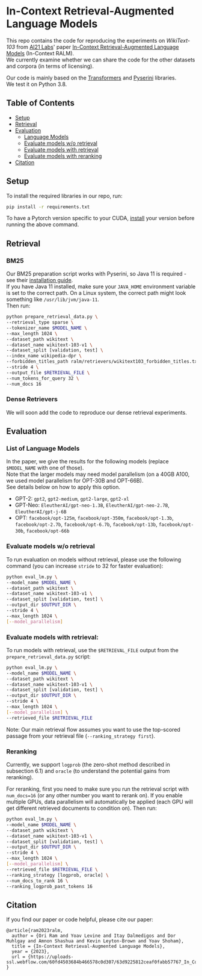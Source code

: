 # In-Context Retrieval-Augmented Language Models

This repo contains the code for reproducing the experiments on *WikiText-103* from [AI21 Labs](https://www.ai21.com/)' paper [In-Context Retrieval-Augmented Language Models](https://uploads-ssl.webflow.com/60fd4503684b466578c0d307/63c6c20dec4479564db21819_NEW_In_Context_Retrieval_Augmented_Language_Models.pdf) (In-Context RALM).  
We currently examine whether we can share the code for the other datasets and corpora (in terms of licensing).

Our code is mainly based on the [Transformers](https://github.com/huggingface/transformers/) and [Pyserini](https://github.com/castorini/pyserini) libraries.  
We test it on Python 3.8.


## Table of Contents
- [Setup](#setup)
- [Retrieval](#retrieval)
- [Evaluation](#evaluation)
  - [Language Models](#list-of-language-models)
  - [Evaluate models w/o retrieval](#evaluate-models-wo-retrieval)
  - [Evaluate models with retrieval](#evaluate-models-with-retrieval)
  - [Evaluate models with reranking](#reranking)
- [Citation](#citation)

## Setup

To install the required libraries in our repo, run:
```bash
pip install -r requirements.txt
```
To have a Pytorch version specific to your CUDA, [install](https://pytorch.org/) your version before running the above command.

## Retrieval

### BM25

Our BM25 preparation script works with Pyserini, so Java 11 is required - see their [installation guide](https://github.com/castorini/pyserini/blob/master/docs/installation.md).  
If you have Java 11 installed, make sure your `JAVA_HOME` environment variable is set to the correct path. 
On a Linux system, the correct path might look something like `/usr/lib/jvm/java-11`.  
Then run:

```bash
python prepare_retrieval_data.py \
--retrieval_type sparse \
--tokenizer_name $MODEL_NAME \
--max_length 1024 \
--dataset_path wikitext \
--dataset_name wikitext-103-v1 \
--dataset_split [validation, test] \
--index_name wikipedia-dpr \
--forbidden_titles_path ralm/retrievers/wikitext103_forbidden_titles.txt \
--stride 4 \
--output_file $RETRIEVAL_FILE \
--num_tokens_for_query 32 \
--num_docs 16 
```

### Dense Retrievers

We will soon add the code to reproduce our dense retrieval experiments. 

## Evaluation

### List of Language Models

In the paper, we give the results for the following models (replace `$MODEL_NAME` with one of those).  
Note that the larger models may need model parallelism (on a 40GB A100, we used model parallelism for OPT-30B and OPT-66B).  
See details below on how to apply this option.

* GPT-2: `gpt2`, `gpt2-medium`, `gpt2-large`, `gpt2-xl`
* GPT-Neo: `EleutherAI/gpt-neo-1.3B`, `EleutherAI/gpt-neo-2.7B`, `EleutherAI/gpt-j-6B`
* OPT: `facebook/opt-125m`, `facebook/opt-350m`, `facebook/opt-1.3b`, `facebook/opt-2.7b`, `facebook/opt-6.7b`, `facebook/opt-13b`, `facebook/opt-30b`, `facebook/opt-66b`

### Evaluate models w/o retrieval

To run evaluation on models without retrieval, please use the following command (you can increase `stride` to 32 for faster evaluation):
```bash
python eval_lm.py \
--model_name $MODEL_NAME \
--dataset_path wikitext \
--dataset_name wikitext-103-v1 \
--dataset_split [validation, test] \
--output_dir $OUTPUT_DIR \
--stride 4 \
--max_length 1024 \
[--model_parallelism]
```

### Evaluate models with retrieval:

To run models with retrieval, use the `$RETRIEVAL_FILE` output from the `prepare_retrieval_data.py` script:
```bash
python eval_lm.py \
--model_name $MODEL_NAME \
--dataset_path wikitext \
--dataset_name wikitext-103-v1 \
--dataset_split [validation, test] \
--output_dir $OUTPUT_DIR \
--stride 4 \
--max_length 1024 \
[--model_parallelism] \
--retrieved_file $RETRIEVAL_FILE
```

Note: Our main retrieval flow assumes you want to use the top-scored passage from your retrieval file (`--ranking_strategy first`).

### Reranking 

Currently, we support `logprob` (the zero-shot method described in subsection 6.1) and `oracle` (to understand the potential gains from reranking).

For reranking, first you need to make sure you run the retrieval script with `num_docs=16` (or any other number you want to rerank on).
If you enable multiple GPUs, data parallelism will automatically be applied (each GPU will get different retrieved documents to condition on).
Then run:
```bash
python eval_lm.py \
--model_name $MODEL_NAME \
--dataset_path wikitext \
--dataset_name wikitext-103-v1 \
--dataset_split [validation, test] \
--output_dir $OUTPUT_DIR \
--stride 4 \
--max_length 1024 \
[--model_parallelism] \
--retrieved_file $RETRIEVAL_FILE \
--ranking_strategy [logprob, oracle] \
--num_docs_to_rank 16 \
--ranking_logprob_past_tokens 16
```


## Citation

If you find our paper or code helpful, please cite our paper:
```
@article{ram2023ralm,
  author = {Ori Ram and Yoav Levine and Itay Dalmedigos and Dor Muhlgay and Amnon Shashua and Kevin Leyton-Brown and Yoav Shoham},
  title = {In-Context Retrieval-Augmented Language Models},
  year = {2023},
  url = {https://uploads-ssl.webflow.com/60fd4503684b466578c0d307/63d9225812ceaf0fabb57767_In_Context_Retrieval_Augmented_Language_Models%20(1).pdf},
}
```